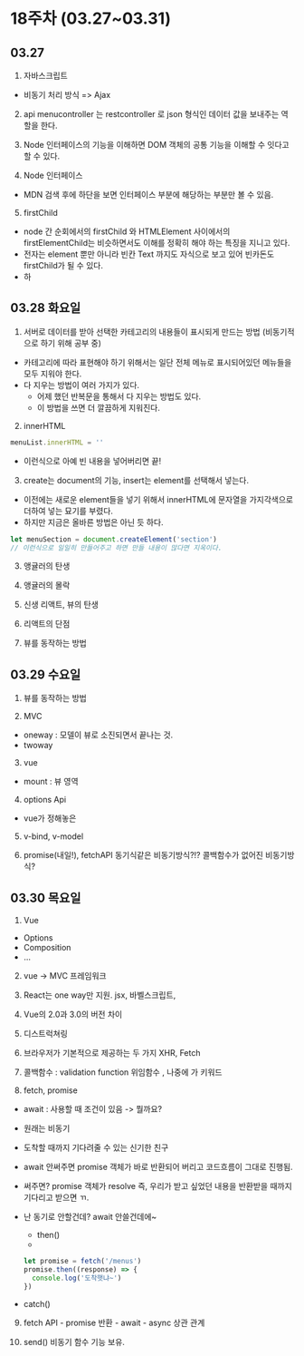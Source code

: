 # 18주차 (03.27~03.31)

## 03.27

1. 자바스크립트

- 비동기 처리 방식 => Ajax

2. api menucontroller 는 restcontroller 로 json 형식인 데이터 값을 보내주는 역할을 한다.

3. Node 인터페이스의 기능을 이해하면 DOM 객체의 공통 기능을 이해할 수 잇다고 할 수 있다.

4. Node 인터페이스

- MDN 검색 후에 하단을 보면 인터페이스 부분에 해당하는 부분만 볼 수 있음.

5. firstChild

- node 간 순회에서의 firstChild 와 HTMLElement 사이에서의 firstElementChild는 비슷하면서도 이해를 정확히 해야 하는 특징을 지니고 있다.
- 전자는 element 뿐만 아니라 빈칸 Text 까지도 자식으로 보고 있어 빈카돈도 firstChild가 될 수 있다.
- 하

## 03.28 화요일

1. 서버로 데이터를 받아 선택한 카테고리의 내용들이 표시되게 만드는 방법 (비동기적으로 하기 위해 공부 중)

- 카테고리에 따라 표현해야 하기 위해서는 일단 전체 메뉴로 표시되어있던 메뉴들을 모두 지워야 한다.
- 다 지우는 방법이 여러 가지가 있다.
  - 어제 했던 반복문을 통해서 다 지우는 방법도 있다.
  - 이 방법을 쓰면 더 깔끔하게 지워진다.

2. innerHTML

```javascript
menuList.innerHTML = ''
```

- 이런식으로 아예 빈 내용을 넣어버리면 끝!

3. create는 document의 기능, insert는 element를 선택해서 넣는다.

- 이전에는 새로운 element들을 넣기 위해서 innerHTML에 문자열을 가지각색으로 더하여 넣는 묘기를 부렸다.
- 하지만 지금은 올바른 방법은 아닌 듯 하다.

```js
let menuSection = document.createElement('section')
// 이런식으로 일일히 만들어주고 하면 만들 내용이 많다면 지옥이다.
```

3. 앵귤러의 탄생

4. 앵귤러의 몰락

5. 신생 리액트, 뷰의 탄생

6. 리액트의 단점

7. 뷰를 동작하는 방법

## 03.29 수요일

1. 뷰를 동작하는 방법

2. MVC

- oneway : 모델이 뷰로 소진되면서 끝나는 것.
- twoway

3. vue

- mount : 뷰 영역

4. options Api

- vue가 정해놓은

5. v-bind, v-model

6. promise(내일!), fetchAPI 동기식같은 비동기방식?!? 콜백함수가 없어진 비동기방식?

## 03.30 목요일

1. Vue

- Options
- Composition
- ...

2. vue -> MVC 프레임워크

3. React는 one way만 지원. jsx, 바벨스크립트,

4. Vue의 2.0과 3.0의 버전 차이

5. 디스트럭쳐링

6. 브라우저가 기본적으로 제공하는 두 가지 XHR, Fetch

7. 콜백함수 : validation function 위임함수 , 나중에 가 키워드

8. fetch, promise

- await : 사용할 때 조건이 있음 -> 뭘까요?

- 원래는 비동기

- 도착할 때까지 기다려줄 수 있는 신기한 친구

- await 안써주면 promise 객체가 바로 반환되어 버리고 코드흐름이 그대로 진행됨.
- 써주면? promise 객체가 resolve 즉, 우리가 받고 싶었던 내용을 반환받을 때까지 기다리고 받으면 ㄲ.

- 난 동기로 안할건데? await 안쓸건데에~
  - then()
  -
  ```js
  let promise = fetch('/menus')
  promise.then((response) => {
    console.log('도착햇냐~')
  })
  ```
- catch()

9. fetch API - promise 반환 - await - async 상관 관계

10. send() 비동기 함수 기능 보유.
